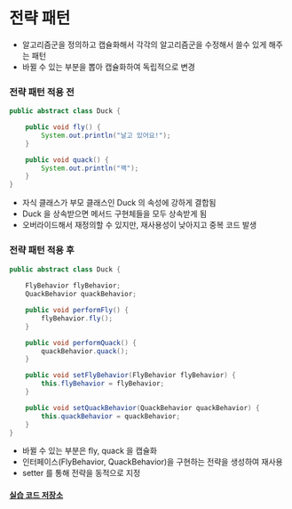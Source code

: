 # 전략 패턴
- 알고리즘군을 정의하고 캡슐화해서 각각의 알고리즘군을 수정해서 쓸수 있게 해주는 패턴
- 바뀔 수 있는 부분을 뽑아 캡슐화하여 독립적으로 변경

### 전략 패턴 적용 전
```java
public abstract class Duck {

    public void fly() {
        System.out.println("날고 있어요!");
    }

    public void quack() {
        System.out.println("꽥");
    }
}

```
- 자식 클래스가 부모 클래스인 Duck 의 속성에 강하게 결합됨
- Duck 을 상속받으면 메서드 구현체들을 모두 상속받게 됨
- 오버라이드해서 재정의할 수 있지만, 재사용성이 낮아지고 중복 코드 발생

### 전략 패턴 적용 후

```java
public abstract class Duck {
    
    FlyBehavior flyBehavior;
    QuackBehavior quackBehavior;

    public void performFly() {
        flyBehavior.fly();
    }

    public void performQuack() {
        quackBehavior.quack();
    }

    public void setFlyBehavior(FlyBehavior flyBehavior) {
        this.flyBehavior = flyBehavior;
    }

    public void setQuackBehavior(QuackBehavior quackBehavior) {
        this.quackBehavior = quackBehavior;
    }
}

```
- 바뀔 수 있는 부분은 fly, quack 을 캡슐화
- 인터페이스(FlyBehavior, QuackBehavior)을 구현하는 전략을 생성하여 재사용
- setter 를 통해 전략을 동적으로 지정

#### [실습 코드 저장소](https://github.com/pushedrumex-labs/java/tree/main/src/design_pattern/%EC%A0%84%EB%9E%B5%ED%8C%A8%ED%84%B4)
